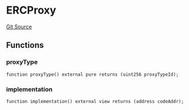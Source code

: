 # ERCProxy
[Git Source](https://github.com/maticnetwork/contracts/blob/155f729fd8db0676297384375468d4d45b8aa44e/contracts/common/misc/ERCProxy.sol)


## Functions
### proxyType


```solidity
function proxyType() external pure returns (uint256 proxyTypeId);
```

### implementation


```solidity
function implementation() external view returns (address codeAddr);
```

